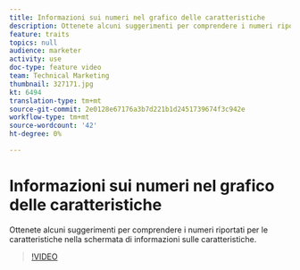 ```yaml
---
title: Informazioni sui numeri nel grafico delle caratteristiche
description: Ottenete alcuni suggerimenti per comprendere i numeri riportati per le caratteristiche nella schermata di informazioni sulle caratteristiche.
feature: traits
topics: null
audience: marketer
activity: use
doc-type: feature video
team: Technical Marketing
thumbnail: 327171.jpg
kt: 6494
translation-type: tm+mt
source-git-commit: 2e0128e67176a3b7d221b1d2451739674f3c942e
workflow-type: tm+mt
source-wordcount: '42'
ht-degree: 0%

---
```



# Informazioni sui numeri nel grafico delle caratteristiche

Ottenete alcuni suggerimenti per comprendere i numeri riportati per le caratteristiche nella schermata di informazioni sulle caratteristiche.

>[!VIDEO](https://video.tv.adobe.com/v/327171/?quality=12&learn=on)

